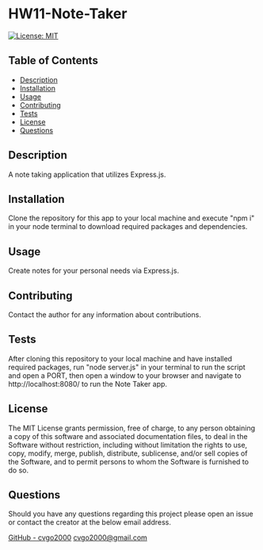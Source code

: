 # HW11-Note-Taker
[![License: MIT](https://img.shields.io/badge/License-MIT-yellow.svg)](https://opensource.org/licenses/MIT)
## Table of Contents
- [Description](#description)
- [Installation](#installation)
- [Usage](#usage)
- [Contributing](#contributing)
- [Tests](#tests)
- [License](#license)
- [Questions](#questions)
## Description
A note taking application that utilizes Express.js.
## Installation
Clone the repository for this app to your local machine and execute "npm i" in your node terminal to download required packages and dependencies. 
## Usage
Create notes for your personal needs via Express.js.
## Contributing
Contact the author for any information about contributions.
## Tests
After cloning this repository to your local machine and have installed required packages, run "node server.js" in your terminal to run the script and open a PORT, then open a window to your browser and navigate to http://localhost:8080/ to run the Note Taker app.
## License
The MIT License grants permission, free of charge, to any person obtaining a copy of this software and associated documentation files, to deal in the Software without restriction, including without limitation the rights to use, copy, modify, merge, publish, distribute, sublicense, and/or sell copies of the Software, and to permit persons to whom the Software is furnished to do so.
## Questions
Should you have any questions regarding this project please open an issue or contact the creator at the below email address.


[GitHub - cvgo2000](https://github.com/cvgo2000)
[cvgo2000@gmail.com](cvgo2000@gmail.com)
